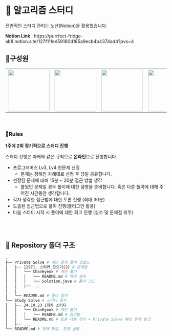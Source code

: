 # 🔖 알고리즘 스터디

<p> 전반적인 스터디 관리는 노션(Notion)을 활용했습니다. </p>
<b>Notion Link</b> : https://purrfect-fridge-ab8.notion.site/127f11fed59180d185a9ecb4b4374ad4?pvs=4

<br>

## 🙂구성원

<table>
 <tr>
    <td align="center"><a href="https://github.com/Be-HinD"><img src="https://avatars.githubusercontent.com/Be-HinD" width="130px;" alt=""></a></td>
    <td align="center"><a href="https://github.com/ChaNyeok1225"><img src="https://avatars.githubusercontent.com/ChaNyeok1225" width="130px;" alt=""></a></td>
    <td align="center"><a href="https://github.com/hoing97s"><img src="https://avatars.githubusercontent.com/hoing97s" width="130px;" alt=""></a></td>
    <td align="center"><a href="https://github.com/kimhaechang1"><img src="https://avatars.githubusercontent.com/kimhaechang1" width="130px;" alt=""></a></td>
 </tr>
</table>

<br>

### 📌Rules

<aside>

**1주에 2회 정기적으로 스터디 진행**

스터디 진행은 아래와 같은 규칙으로 **온라인**으로 진행합니다.

- 프로그래머스 Lv3, Lv4 한문제 선정
  - 문제는 정해진 차례대로 선정 후 당일 공유합니다.
- 선정된 문제에 대해 15분 ~ 20분 접근 방법 생각
  - 풀었던 문제일 경우 풀이에 대한 설명을 준비합니다.
    혹은 다른 풀이에 대해 주어진 시간동안 생각합니다.
- 각자 생각한 접근법에 대한 토론 진행 (최대 30분)
- 도출된 접근법으로 풀이 진행(플러그인 활용)
- 다음 스터디 시작 시 풀이에 대한 회고 진행 (실수 및 문제점 위주)

</aside>

<br>

<br>

## 📁 Repository 폴더 구조

```bash
.
├── Private Solve # 개인 문제 풀이 업로드
│   ├── 12971. 스티커 모으기(2) # 문제명
│   │   └── ChanHyeok # 개인 폴더
│   │   │   └── README.md # 채점 결과
│   │   │   └── Solution.java # 풀이 코드
│   │   ├── ...
│   │
│   └── README.md # 풀이 일지
└── Study Solve # 스터디 일지
│   ├── 24.10.23 1회차 스터디
│   │   └── ChanHyeok # 개인 폴더
│   │   │   └── README.md # 접근법
│   │   └── README.md # 토론 내용 정리 + Private Solve 해당 문제 링크
│   ├── ...
└── README.md # 현재 파일. 전체 설명.
```
